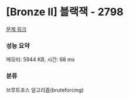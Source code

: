 # [Bronze II] 블랙잭 - 2798 

[문제 링크](https://www.acmicpc.net/problem/2798) 

### 성능 요약

메모리: 5944 KB, 시간: 68 ms

### 분류

브루트포스 알고리즘(bruteforcing)

